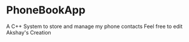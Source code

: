 # PhoneBookApp
A C++ System to store and manage my phone contacts
Feel free to edit
Akshay's Creation
